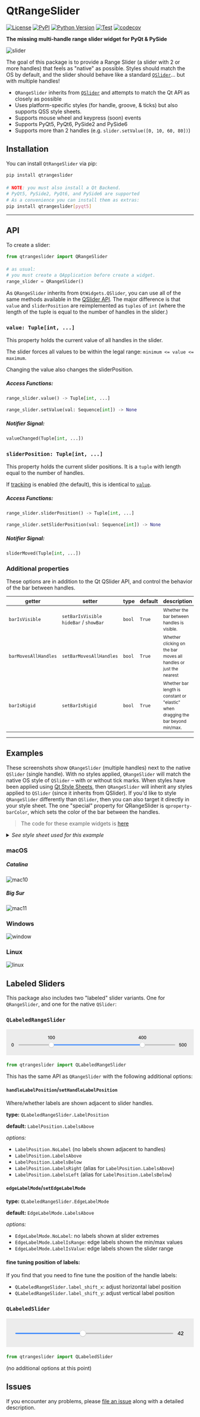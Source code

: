 # QtRangeSlider

[![License](https://img.shields.io/pypi/l/QtRangeSlider.svg?color=green)](https://github.com/tlambert03/QtRangeSlider/raw/master/LICENSE)
[![PyPI](https://img.shields.io/pypi/v/QtRangeSlider.svg?color=green)](https://pypi.org/project/QtRangeSlider)
[![Python
Version](https://img.shields.io/pypi/pyversions/QtRangeSlider.svg?color=green)](https://python.org)
[![Test](https://github.com/tlambert03/QtRangeSlider/actions/workflows/test_and_deploy.yml/badge.svg)](https://github.com/tlambert03/QtRangeSlider/actions/workflows/test_and_deploy.yml)
[![codecov](https://codecov.io/gh/tlambert03/QtRangeSlider/branch/master/graph/badge.svg)](https://codecov.io/gh/tlambert03/QtRangeSlider)

**The missing multi-handle range slider widget for PyQt & PySide**

![slider](images/slider.png)

The goal of this package is to provide a Range Slider (a slider with 2 or more
handles) that feels as "native" as possible.  Styles should match the OS by
default, and the slider should behave like a standard
[`QSlider`](https://doc.qt.io/qt-5/qslider.html)... but with multiple handles!

- `QRangeSlider` inherits from [`QSlider`](https://doc.qt.io/qt-5/qslider.html)
  and attempts to match the Qt API as closely as possible
- Uses platform-specific styles (for handle, groove, & ticks) but also supports
  QSS style sheets.
- Supports mouse wheel and keypress (soon) events
- Supports PyQt5, PyQt6, PySide2 and PySide6
- Supports more than 2 handles (e.g. `slider.setValue([0, 10, 60, 80])`)

## Installation

You can install `QtRangeSlider` via pip:

```sh
pip install qtrangeslider

# NOTE: you must also install a Qt Backend.
# PyQt5, PySide2, PyQt6, and PySide6 are supported
# As a convenience you can install them as extras:
pip install qtrangeslider[pyqt5]
```


------

## API

To create a slider:

```python
from qtrangeslider import QRangeSlider

# as usual:
# you must create a QApplication before create a widget.
range_slider = QRangeSlider()
```

As `QRangeSlider` inherits from `QtWidgets.QSlider`, you can use all of the
same methods available in the [QSlider API](https://doc.qt.io/qt-5/qslider.html).  The major difference is that `value` and `sliderPosition` are reimplemented as `tuples` of `int` (where the length of the tuple is equal to the number of handles in the slider.)

### `value: Tuple[int, ...]`

This property holds the current value of all handles in the slider.

The slider forces all values to be within the legal range:
`minimum <= value <= maximum`.

Changing the value also changes the sliderPosition.

##### Access Functions:

```python
range_slider.value() -> Tuple[int, ...]
```

```python
range_slider.setValue(val: Sequence[int]) -> None
```

##### Notifier Signal:

```python
valueChanged(Tuple[int, ...])
```

### `sliderPosition: Tuple[int, ...]`

This property holds the current slider positions.  It is a `tuple` with length equal to the number of handles.

If [tracking](https://doc.qt.io/qt-5/qabstractslider.html#tracking-prop) is enabled (the default), this is identical to [`value`](#value--tupleint-).

##### Access Functions:

```python
range_slider.sliderPosition() -> Tuple[int, ...]
```

```python
range_slider.setSliderPosition(val: Sequence[int]) -> None
```

##### Notifier Signal:

```python
sliderMoved(Tuple[int, ...])
```

### Additional properties

These options are in addition to the Qt QSlider API, and control the behavior of the bar between handles.

| getter               | setter                                      | type   | default | description                                                                                      |
| -------------------- | ------------------------------------------- | ------ | ------- | ------------------------------------------------------------------------------------------------ |
| `barIsVisible`       | `setBarIsVisible` <br>`hideBar` / `showBar` | `bool` | `True`  | <small>Whether the bar between handles is visible.</small>                                       |
| `barMovesAllHandles` | `setBarMovesAllHandles`                     | `bool` | `True`  | <small>Whether clicking on the bar moves all handles or just the nearest</small>                 |
| `barIsRigid`         | `setBarIsRigid`                             | `bool` | `True`  | <small>Whether bar length is constant or "elastic" when dragging the bar beyond min/max.</small> |
------

## Examples

These screenshots show `QRangeSlider` (multiple handles) next to the native `QSlider`
(single handle). With no styles applied, `QRangeSlider` will match the native OS
style of `QSlider` – with or without tick marks.  When styles have been applied
using [Qt Style Sheets](https://doc.qt.io/qt-5/stylesheet-reference.html), then
`QRangeSlider` will inherit any styles applied to `QSlider` (since it inherits
from QSlider).  If you'd like to style `QRangeSlider` differently than `QSlider`,
then you can also target it directly in your style sheet.  The one "special"
property for QRangeSlider is `qproperty-barColor`, which sets the color of the
bar between the handles.

> The code for these example widgets is [here](examples/demo_widget.py)

<details>

<summary><em>See style sheet used for this example</em></summary>

```css
/*
Because QRangeSlider inherits from QSlider, it will also inherit styles
*/
QSlider {
    min-height: 20px;
}

QSlider::groove:horizontal {
    border: 0px;
    background: qlineargradient(x1:0, y1:0, x2:1, y2:1,
                                stop:0 #777, stop:1 #aaa);
    height: 20px;
    border-radius: 10px;
}

QSlider::handle {
    background: qradialgradient(cx:0, cy:0, radius: 1.2, fx:0.5,
                                fy:0.5, stop:0 #eef, stop:1 #000);
    height: 20px;
    width: 20px;
    border-radius: 10px;
}

/*
"QSlider::sub-page" is the one exception ...
(it styles the area to the left of the QSlider handle)
*/
QSlider::sub-page:horizontal {
    background: #447;
    border-top-left-radius: 10px;
    border-bottom-left-radius: 10px;
}

/*
for QRangeSlider: use "qproperty-barColor".  "sub-page" will not work.
*/
QRangeSlider {
    qproperty-barColor: #447;
}
```

</details>

### macOS

##### Catalina
![mac10](images/demo_darwin10.png)

##### Big Sur
![mac11](images/demo_darwin11.png)

### Windows

![window](images/demo_windows.png)

### Linux

![linux](images/demo_linux.png)


## Labeled Sliders

This package also includes two "labeled" slider variants. One for `QRangeSlider`, and one for the native `QSlider`:

### `QLabeledRangeSlider`

![labeled_range](images/labeled_range.png)

```python
from qtrangeslider import QLabeledRangeSlider
```

This has the same API as `QRangeSlider` with the following additional options:

#### `handleLabelPosition`/`setHandleLabelPosition`

Where/whether labels are shown adjacent to slider handles.

**type:** `QLabeledRangeSlider.LabelPosition`

**default:** `LabelPosition.LabelsAbove`

*options:*

- `LabelPosition.NoLabel` (no labels shown adjacent to handles)
- `LabelPosition.LabelsAbove`
- `LabelPosition.LabelsBelow`
- `LabelPosition.LabelsRight` (alias for `LabelPosition.LabelsAbove`)
- `LabelPosition.LabelsLeft` (alias for `LabelPosition.LabelsBelow`)


#### `edgeLabelMode`/`setEdgeLabelMode`

**type:** `QLabeledRangeSlider.EdgeLabelMode`

**default:** `EdgeLabelMode.LabelsAbove`

*options:*

- `EdgeLabelMode.NoLabel`: no labels shown at slider extremes
- `EdgeLabelMode.LabelIsRange`: edge labels shown the min/max values
- `EdgeLabelMode.LabelIsValue`: edge labels shown the slider range


#### fine tuning position of labels:

If you find that you need to fine tune the position of the handle labels:

- `QLabeledRangeSlider.label_shift_x`: adjust horizontal label position
- `QLabeledRangeSlider.label_shift_y`: adjust vertical label position

### `QLabeledSlider`


![labeled_range](images/labeled_qslider.png)

```python
from qtrangeslider import QLabeledSlider
```

(no additional options at this point)

## Issues

If you encounter any problems, please [file an issue] along with a detailed
description.

[file an issue]: https://github.com/tlambert03/QtRangeSlider/issues
